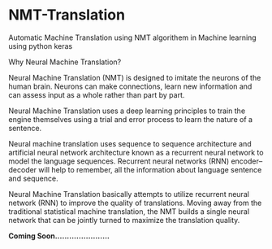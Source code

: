 # NMT-Translation
Automatic Machine Translation using NMT  algorithem in Machine learning using python keras 

Why Neural Machine Translation?

Neural Machine Translation (NMT) is designed to imitate the neurons of the human brain. Neurons can make connections, learn new information and can assess input as a whole rather than part by part.

Neural Machine Translation uses a deep learning principles to train the engine themselves using a trial and error process to learn the nature of a sentence.

Neural machine translation uses sequence to sequence architecture and artificial neural network architecture known as a recurrent neural network to model the language sequences. Recurrent neural networks (RNN) encoder–decoder will help to remember, all the information about language sentence and sequence.

Neural Machine Translation basically attempts to utilize recurrent neural network (RNN) to improve the quality of translations. Moving away from the traditional statistical machine translation, the NMT builds a single neural network that can be jointly turned to maximize the translation quality.

<b>Coming Soon.......................</b>
